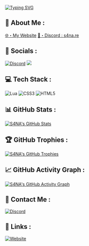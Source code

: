 [![Typing SVG](https://readme-typing-svg.demolab.com/?font=Poppins&size=30&pause=1000&color=7D0000&random=false&width=435&lines=I%27m+S4NA+💎)](https://git.io/typing-svg)

🧽 About Me :
---
[🌐・My Website](https://s4na.fr)
[📧・Discord : s4na.re](https://discord.gg/s4naleaks)

🍜 Socials :
---
[![Discord](https://img.shields.io/badge/Discord-%237289DA.svg?logo=discord&logoColor=white)](https://discord.gg/s4naleaks)
[![](https://visitcount.itsvg.in/api?id=senju-sh&icon=0&color=0)](https://visitcount.itsvg.in)

💻 Tech Stack :
---
![Lua](https://img.shields.io/badge/lua-%232C2D72.svg?style=for-the-badge&logo=lua&logoColor=white)
![CSS3](https://img.shields.io/badge/css3-%231572B6.svg?style=for-the-badge&logo=css3&logoColor=white)
![HTML5](https://img.shields.io/badge/html5-%23E34F26.svg?style=for-the-badge&logo=html5&logoColor=white)

📊 GitHub Stats :
---
[![S4NA's GitHub Stats](https://github-readme-stats.vercel.app/api?username=S4NA&show_icons=true&theme=dark)](https://github.com/anuraghazra/github-readme-stats)

🏆 GitHub Trophies :
---
[![S4NA's GitHub Trophies](https://github-profile-trophy.vercel.app/?username=S4NA&theme=darkhub&no-frame=true&column=8)](https://github.com/ryo-ma/github-profile-trophy)

📈 GitHub Activity Graph :
---
[![S4NA's GitHub Activity Graph](https://activity-graph.herokuapp.com/graph?username=S4NA&theme=react-dark&hide_border=true&area=true)](https://github.com/ashutosh00710/github-readme-activity-graph)

📧 Contact Me :
---
[![Discord](https://img.shields.io/badge/Discord-%237289DA.svg?logo=discord&logoColor=white)](https://discord.gg/s4naleaks)

🔗 Links :
---
[![Website](https://img.shields.io/badge/Website-s4na.fr-blue)](https://s4na.fr)
